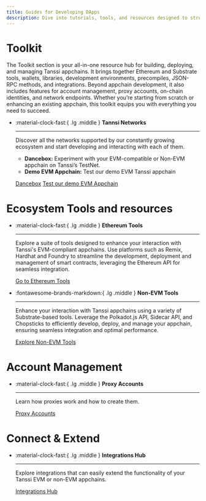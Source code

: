 ```yaml
---
title: Guides for Developing DApps
description: Dive into tutorials, tools, and resources designed to streamline the development process when building DApps on Tanssi and Tanssi appchains.
---
```


# Toolkit

The Toolkit section is your all-in-one resource hub for building, deploying, and managing Tanssi appchains. It brings together Ethereum and Substrate tools, wallets, libraries, development environments, precompiles, JSON-RPC methods, and integrations. Beyond appchain development, it also includes features for account management, proxy accounts, on-chain identities, and network endpoints.
Whether you’re starting from scratch or enhancing an existing appchain, this toolkit equips you with everything you need to succeed.

<div class="grid cards" markdown>

-   :material-clock-fast:{ .lg .middle } __Tannsi Networks__

    ---
    
    Discover all the networks supported by our constantly growing ecosystem and start developing and interacting with each of them.

    - **Dancebox:** Experiment with your EVM-compatible or Non-EVM appchain on Tanssi’s TestNet.
    - **Demo EVM Appchain:** Test our demo EVM Tanssi appchain 

    [Dancebox](#)
    [Test our demo EVM Appchain](#)

</div>

# Ecosystem Tools and resources

<div class="grid cards" markdown>

-   :material-clock-fast:{ .lg .middle } __Ethereum Tools__

    ---

    Explore a suite of tools designed to enhance your interaction with Tanssi's EVM-compliant appchains. Use platforms such as Remix, Hardhat and Foundry to streamline the development, deployment and management of smart contracts, leveraging the Ethereum API for seamless integration.

    [Go to Ethereum Tools](#)

-   :fontawesome-brands-markdown:{ .lg .middle } __Non-EVM Tools__

    ---

    Enhance your interaction with Tanssi appchains using a variety of Substrate-based tools. Leverage the Polkadot.js API, Sidecar API, and Chopsticks to efficiently develop, deploy, and manage your appchain, ensuring seamless integration and optimal performance.

    [Explore Non-EVM Tools](#)

</div>

# Account Management

<div class="grid cards" markdown>

-   :material-clock-fast:{ .lg .middle } __Proxy Accounts__

    ---
    
    Learn how proxies work and how to create them.

    [Proxy Accounts](#) 
    
</div>

# Connect & Extend
<div class="grid cards" markdown>

-   :material-clock-fast:{ .lg .middle } __Integrations Hub__

    ---
    
    Explore integrations that can easily extend the functionality of your Tanssi EVM or non-EVM appchains.

    [Integrations Hub](#) 
    
</div>